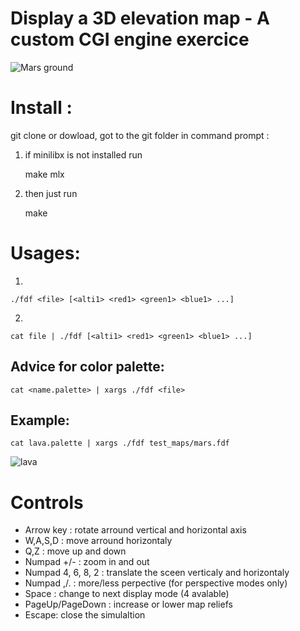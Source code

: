 Display a 3D elevation map - A custom CGI engine exercice 
============

![Mars ground](../image_branch/fdf.jpg?raw=true)


# Install :

git clone or dowload, got to the git folder in command prompt  :

1. if minilibx is not installed run

	make mlx

2. then just run

	make

# Usages:
1.

	./fdf <file> [<alti1> <red1> <green1> <blue1> ...] 

2.

	cat file | ./fdf [<alti1> <red1> <green1> <blue1> ...]  

## Advice for color palette:
	cat <name.palette> | xargs ./fdf <file>

## Example:

	cat lava.palette | xargs ./fdf test_maps/mars.fdf

![lava](../image_branch/fdf2.jpg?raw=true)

# Controls

- Arrow key : rotate arround vertical and horizontal axis
- W,A,S,D : move arround horizontaly 
- Q,Z : move up and down
- Numpad +/- : zoom in and out 
- Numpad 4, 6, 8, 2 : translate the sceen verticaly and horizontaly
- Numpad ,/. : more/less perpective (for perspective modes only)
- Space : change to next display mode (4 avalable)
- PageUp/PageDown : increase or lower map reliefs
- Escape: close the simulaltion
